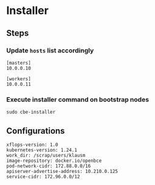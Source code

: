 # Installer

## Steps

### Update `hosts` list accordingly

```
[masters]
10.0.0.10

[workers]
10.0.0.11
```

### Execute installer command on bootstrap nodes

```
sudo cbe-installer
```

## Configurations

```
xflops-version: 1.0
kubernetes-version: 1.24.1
work_dir: /scrap/users/klausm
image-repository: docker.io/openbce
pod-network-cidr: 172.88.0.0/16
apiserver-advertise-address: 10.210.0.125
service-cidr: 172.96.0.0/12
```